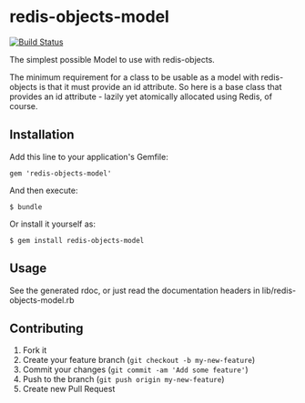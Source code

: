 # redis-objects-model

[![Build Status](https://travis-ci.org/kepstin/redis-objects-model.png)](https://travis-ci.org/kepstin/redis-objects-model)

The simplest possible Model to use with redis-objects.

The minimum requirement for a class to be usable as a model with
redis-objects is that it must provide an id attribute. So here is a
base class that provides an id attribute - lazily yet atomically
allocated using Redis, of course.

## Installation

Add this line to your application's Gemfile:

    gem 'redis-objects-model'

And then execute:

    $ bundle

Or install it yourself as:

    $ gem install redis-objects-model

## Usage

See the generated rdoc, or just read the documentation headers in
lib/redis-objects-model.rb

## Contributing

1. Fork it
2. Create your feature branch (`git checkout -b my-new-feature`)
3. Commit your changes (`git commit -am 'Add some feature'`)
4. Push to the branch (`git push origin my-new-feature`)
5. Create new Pull Request
